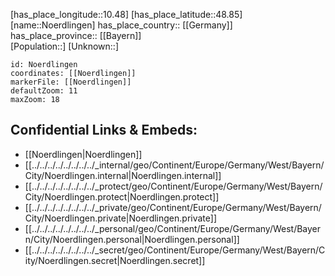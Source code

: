 ﻿---
location: [48.85,10.48] 
mapzoom: [7,12] 
mapmarker: city 
type: City
tags:
- geo/City


SpocWebEntityId: 33005
isDeleted: false
confidential: public

---
[has_place_longitude::10.48] 
[has_place_latitude::48.85] 
[name::Noerdlingen] 
has_place_country:: [[Germany]]  
has_place_province:: [[Bayern]]  
[Population::] 
[Unknown::] 


```leaflet
id: Noerdlingen
coordinates: [[Noerdlingen]] 
markerFile: [[Noerdlingen]] 
defaultZoom: 11 
maxZoom: 18
```


## Confidential Links & Embeds: 
- [[Noerdlingen|Noerdlingen]]  
- [[../../../../../../../../_internal/geo/Continent/Europe/Germany/West/Bayern/City/Noerdlingen.internal|Noerdlingen.internal]] 
- [[../../../../../../../../_protect/geo/Continent/Europe/Germany/West/Bayern/City/Noerdlingen.protect|Noerdlingen.protect]] 
- [[../../../../../../../../_private/geo/Continent/Europe/Germany/West/Bayern/City/Noerdlingen.private|Noerdlingen.private]] 
- [[../../../../../../../../_personal/geo/Continent/Europe/Germany/West/Bayern/City/Noerdlingen.personal|Noerdlingen.personal]] 
- [[../../../../../../../../_secret/geo/Continent/Europe/Germany/West/Bayern/City/Noerdlingen.secret|Noerdlingen.secret]] 
